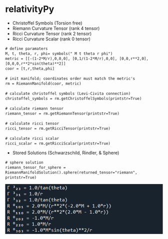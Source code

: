 # relativityPy

- Christoffel Symbols (Torsion free)
- Riemann Curvature Tensor (rank 4 tensor)
- Ricci Curvature Tensor (rank 2 tensor)
- Ricci Curvature Scalar (rank 0 tensor)

```
# define paramaters
M, t, theta, r, phi= symbols(" M t theta r phi")
metric = [[-(1-2*M/r),0,0,0], [0,1/(1-2*M/r),0,0], [0,0,r**2,0], [0,0,0,r**2*sin(theta)**2]]
coor = [t,r,theta,phi]

# init manifold; coordinates order must match the metric's
rm = RiemannManifold(coor, metric)

# calculate christoffel symbols (Levi-Civita connection)
christoffel_symbols = rm.getChristoffelSymbols(printstr=True)

# calculate riemann tensor
riemann_tensor = rm.getRiemannTensor(printstr=True)

# calculate ricci tensor
ricci_tensor = rm.getRicciTensor(printstr=True)

# calculate ricci scalar
ricci_scalar = rm.getRicciScalar(printstr=True)
```

- Stored Solutions (Schwarzschild, Rindler, & Sphere)
```
# sphere solution
riemann_tensor_for_sphere = RiemannManifoldSolution().sphere(returned_tensor="riemann", printstr=True) 
```

![alt text](https://github.com/OmarhzmMashal/relativityPy/blob/main/tensors.png)
